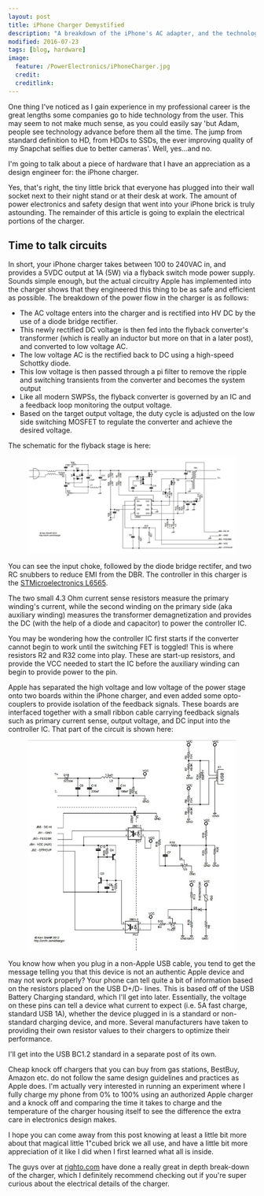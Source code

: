 ```yaml
---
layout: post
title: iPhone Charger Demystified
description: "A breakdown of the iPhone's AC adapter, and the technology that goes within"
modified: 2016-07-23
tags: [blog, hardware]
image:
  feature: /PowerElectronics/iPhoneCharger.jpg
  credit: 
  creditlink:
---
```


One thing I've noticed as I gain experience in my professional career is the great lengths  some companies go to hide technology from the user. This may seem to not make much sense, as you could easily say 'but Adam, people see technology advance before them all the time. The jump from standard definition to HD, from HDDs to SSDs, the ever improving quality of my Snapchat selfies due to better cameras'. Well, yes...and no.

I'm going to talk about a piece of hardware that I have an appreciation as a design engineer for: the iPhone charger.

Yes, that's right, the tiny little brick that everyone has plugged into their wall socket next to their night stand or at their desk at work. The amount of power electronics and safety design that went into your iPhone brick is truly astounding. The remainder of this article is going to explain the electrical portions of the charger.

## Time to talk circuits

In short, your iPhone charger takes between 100 to 240VAC in, and provides a 5VDC output at 1A (5W) via a flyback switch mode power supply. Sounds simple enough, but the actual circuitry Apple has implemented into the charger shows that they engineered this thing to be as safe and efficient as possible. The breakdown of the power flow in the charger is as follows:

-	The AC voltage enters into the charger and is rectified into HV DC by the use of a diode bridge rectifier.
-	This newly rectified DC voltage is then fed into the flyback converter's transformer (which is really an inductor but more on that in a later post), and converted to low voltage AC.
-	The low voltage AC is the rectified back to DC using a high-speed Schottky diode.
-	This low voltage is then passed through a pi filter to remove the ripple and switching transients from the converter and becomes the system output
-	Like all modern SWPSs, the flyback converter  is governed by an IC and a feedback loop monitoring the output voltage.
-	Based on the target output voltage, the duty cycle is adjusted on the low side switching MOSFET to regulate the converter and achieve the desired voltage.

The schematic for the flyback stage is here:

<figure>
	<a href="http://adamw88.github.io/images/PowerElectronics/Flyback_Schematic.jpg"><img src="/images/PowerElectronics/Flyback_Schematic.jpg"></a>
</figure>

You can see the input choke, followed by the diode bridge rectifer, and two RC snubbers to reduce EMI from the DBR. The controller in this charger is the <a href ="http://www.st.com/content/ccc/resource/technical/document/datasheet/b9/c5/7a/59/60/8e/42/14/CD00002330.pdf/files/CD00002330.pdf/jcr:content/translations/en.CD00002330.pdf">STMicroelectronics L6565</a>.

The two small 4.3 Ohm current sense resistors measure the primary winding's current, while the second winding on the primary side (aka auxiliary winding) measures the transformer demagnetization and provides the DC (with the help of a diode and capacitor) to power the controller IC.

You may be wondering how the controller IC first starts if the converter cannot begin to work until the switching FET is toggled! This is where resistors R2 and R32 come into play. These are start-up resistors, and provide the VCC needed to start the IC before the auxiliary winding can begin to provide power to the pin. 

Apple has separated the high voltage and low voltage of the power stage onto two boards within the iPhone charger, and even added some opto-couplers to provide isolation of the feedback signals. These boards are interfaced together with a small ribbon cable carrying feedback signals such as primary current sense, output voltage, and DC input into the controller IC. That part of the circuit is shown here:

<figure>
	<a href="http://adamw88.github.io/images/PowerElectronics/Flyback_Schematic2.jpg"><img src="/images/PowerElectronics/Flyback_Schematic2.jpg"></a>
</figure>

You know how when you plug in a non-Apple USB cable, you tend to get the message telling you that this device is not an authentic Apple device and may not work properly? Your phone can tell quite a bit of information based on the resistors placed on the USB D+/D- lines. This is based off of the USB Battery Charging standard, which I'll get into later. Essentially, the voltage on these pins can tell a device what current to expect (i.e. 5A fast charge, standard USB 1A), whether the device plugged in is a standard or non-standard charging device, and more. Several manufacturers have taken to providing their own resistor values to their chargers to optimize their performance.

I'll get into the USB BC1.2 standard in a separate post of its own.

Cheap knock off chargers that you can buy from gas stations, BestBuy, Amazon etc. do not follow the same design guidelines and practices as Apple does. I'm actually very interested in running an experiment where I fully charge my phone from 0% to 100% using an authorized Apple charger and a knock off and comparing the time it takes to charge and the temperature of the charger housing itself to see the difference the extra care in electronics design makes.

I hope you can come away from this post knowing at least a little bit more about that magical little 1"cubed brick we all use, and have a little bit more appreciation of it like I did when I first learned what all is inside.

The guys over at <a href="http://www.righto.com/2012/05/apple-iphone-charger-teardown-quality.html">righto.com</a> have done a really great in depth break-down of the charger, which I definitely recommend checking out if you're super curious about the electrical details of the charger.